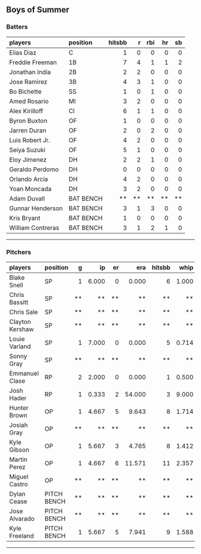 ## Boys of Summer

### Batters

 
|players           |position  | hitsbb|  r| rbi| hr| sb| 
|:-----------------|:---------|------:|--:|---:|--:|--:| 
|Elias Diaz        |C         |      1|  0|   0|  0|  0| 
|Freddie Freeman   |1B        |      7|  4|   1|  1|  2| 
|Jonathan India    |2B        |      2|  2|   0|  0|  0| 
|Jose Ramirez      |3B        |      4|  3|   1|  0|  0| 
|Bo Bichette       |SS        |      1|  0|   1|  0|  0| 
|Amed Rosario      |MI        |      3|  2|   0|  0|  0| 
|Alex Kirilloff    |CI        |      6|  1|   1|  0|  0| 
|Byron Buxton      |OF        |      1|  0|   0|  0|  0| 
|Jarren Duran      |OF        |      2|  0|   2|  0|  0| 
|Luis Robert Jr.   |OF        |      4|  2|   0|  0|  0| 
|Seiya Suzuki      |OF        |      5|  1|   0|  0|  0| 
|Eloy Jimenez      |DH        |      2|  2|   1|  0|  0| 
|Geraldo Perdomo   |DH        |      0|  0|   0|  0|  0| 
|Orlando Arcia     |DH        |      4|  2|   0|  0|  0| 
|Yoan Moncada      |DH        |      3|  2|   0|  0|  0| 
|Adam Duvall       |BAT BENCH |     **| **|  **| **| **| 
|Gunnar Henderson  |BAT BENCH |      3|  1|   3|  0|  0| 
|Kris Bryant       |BAT BENCH |      1|  0|   0|  0|  0| 
|William Contreras |BAT BENCH |      3|  1|   2|  1|  0| 


* * *

### Pitchers

 
|players         |position    |  g|    ip| er|    era| hitsbb|  whip| so|  w| sv| 
|:---------------|:-----------|--:|-----:|--:|------:|------:|-----:|--:|--:|--:| 
|Blake Snell     |SP          |  1| 6.000|  0|  0.000|      6| 1.000|  7|  0|  0| 
|Chris Bassitt   |SP          | **|    **| **|     **|     **|    **| **| **| **| 
|Chris Sale      |SP          | **|    **| **|     **|     **|    **| **| **| **| 
|Clayton Kershaw |SP          | **|    **| **|     **|     **|    **| **| **| **| 
|Louie Varland   |SP          |  1| 7.000|  0|  0.000|      5| 0.714|  5|  1|  0| 
|Sonny Gray      |SP          | **|    **| **|     **|     **|    **| **| **| **| 
|Emmanuel Clase  |RP          |  2| 2.000|  0|  0.000|      1| 0.500|  2|  0|  0| 
|Josh Hader      |RP          |  1| 0.333|  2| 54.000|      3| 9.000|  0|  0|  0| 
|Hunter Brown    |OP          |  1| 4.667|  5|  9.643|      8| 1.714|  8|  0|  0| 
|Josiah Gray     |OP          | **|    **| **|     **|     **|    **| **| **| **| 
|Kyle Gibson     |OP          |  1| 5.667|  3|  4.765|      8| 1.412|  3|  1|  0| 
|Martin Perez    |OP          |  1| 4.667|  6| 11.571|     11| 2.357|  3|  0|  0| 
|Miguel Castro   |OP          | **|    **| **|     **|     **|    **| **| **| **| 
|Dylan Cease     |PITCH BENCH | **|    **| **|     **|     **|    **| **| **| **| 
|Jose Alvarado   |PITCH BENCH | **|    **| **|     **|     **|    **| **| **| **| 
|Kyle Freeland   |PITCH BENCH |  1| 5.667|  5|  7.941|      9| 1.588|  1|  0|  0| 


* * *


